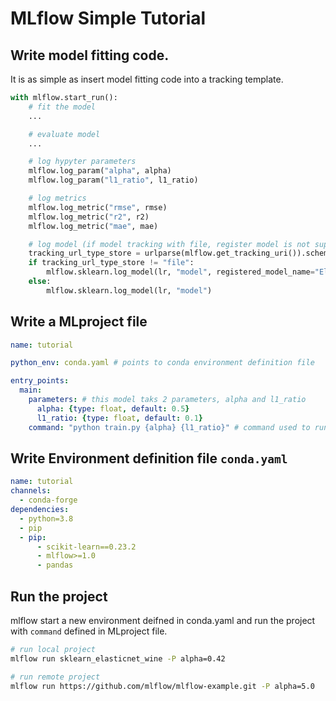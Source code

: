 # MLflow Simple Tutorial

## Write model fitting code.
It is as simple as insert model fitting code into a tracking template.
```python
with mlflow.start_run():
    # fit the model
    ...

    # evaluate model
    ...

    # log hypyter parameters
    mlflow.log_param("alpha", alpha)
    mlflow.log_param("l1_ratio", l1_ratio)

    # log metrics
    mlflow.log_metric("rmse", rmse)
    mlflow.log_metric("r2", r2)
    mlflow.log_metric("mae", mae)

    # log model (if model tracking with file, register model is not supported)
    tracking_url_type_store = urlparse(mlflow.get_tracking_uri()).scheme
    if tracking_url_type_store != "file":
        mlflow.sklearn.log_model(lr, "model", registered_model_name="ElasticnetWineModel")
    else:
        mlflow.sklearn.log_model(lr, "model")

```

## Write a MLproject file
```yaml
name: tutorial

python_env: conda.yaml # points to conda environment definition file

entry_points:
  main:
    parameters: # this model taks 2 parameters, alpha and l1_ratio
      alpha: {type: float, default: 0.5}
      l1_ratio: {type: float, default: 0.1}
    command: "python train.py {alpha} {l1_ratio}" # command used to run the model
```

## Write Environment definition file `conda.yaml`

```yaml
name: tutorial
channels:
  - conda-forge
dependencies:
  - python=3.8
  - pip
  - pip:
      - scikit-learn==0.23.2
      - mlflow>=1.0
      - pandas
```

## Run the project

mlflow start a new environment deifned in conda.yaml and run the project with `command` defined in MLproject file.
```bash
# run local project
mlflow run sklearn_elasticnet_wine -P alpha=0.42

# run remote project
mlflow run https://github.com/mlflow/mlflow-example.git -P alpha=5.0
```